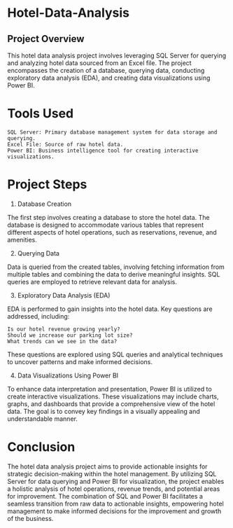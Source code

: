 # Hotel-Data-Analysis

## Project Overview

This hotel data analysis project involves leveraging SQL Server for querying and analyzing hotel data sourced from an Excel file. The project encompasses the creation of a database, querying data, conducting exploratory data analysis (EDA), and creating data visualizations using Power BI.

# Tools Used

    SQL Server: Primary database management system for data storage and querying.
    Excel File: Source of raw hotel data.
    Power BI: Business intelligence tool for creating interactive visualizations.

# Project Steps

1. Database Creation

The first step involves creating a database to store the hotel data. The database is designed to accommodate various tables that represent different aspects of hotel operations, such as reservations, revenue, and amenities.

2. Querying Data

Data is queried from the created tables, involving fetching information from multiple tables and combining the data to derive meaningful insights. SQL queries are employed to retrieve relevant data for analysis.

3. Exploratory Data Analysis (EDA)

EDA is performed to gain insights into the hotel data. Key questions are addressed, including:

    Is our hotel revenue growing yearly?
    Should we increase our parking lot size?
    What trends can we see in the data?

These questions are explored using SQL queries and analytical techniques to uncover patterns and make informed decisions.

4. Data Visualizations Using Power BI

To enhance data interpretation and presentation, Power BI is utilized to create interactive visualizations. These visualizations may include charts, graphs, and dashboards that provide a comprehensive view of the hotel data. The goal is to convey key findings in a visually appealing and understandable manner.

# Conclusion

The hotel data analysis project aims to provide actionable insights for strategic decision-making within the hotel management. By utilizing SQL Server for data querying and Power BI for visualization, the project enables a holistic analysis of hotel operations, revenue trends, and potential areas for improvement. The combination of SQL and Power BI facilitates a seamless transition from raw data to actionable insights, empowering hotel management to make informed decisions for the improvement and growth of the business.
